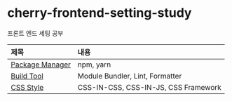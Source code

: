# cherry-frontend-setting-study

프론트 엔드 세팅 공부

| 제목                                      | 내용                                 |
| :---------------------------------------- | :----------------------------------- |
| [Package Manager](./Package%20Manager.md) | npm, yarn                            |
| [Build Tool](./Build%20Tool.md)           | Module Bundler, Lint, Formatter      |
| [CSS Style](./CSS%20Style.md)             | CSS-IN-CSS, CSS-IN-JS, CSS Framework |
